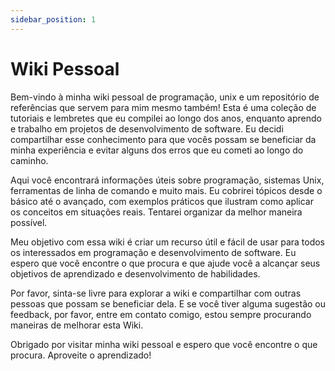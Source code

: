 ```yaml
---
sidebar_position: 1
---
```


# Wiki Pessoal

Bem-vindo à minha wiki pessoal de programação, unix e um repositório de referências que servem para mim mesmo também! Esta é uma coleção de tutoriais e lembretes que eu compilei ao longo dos anos, enquanto aprendo e trabalho em projetos de desenvolvimento de software. Eu decidi compartilhar esse conhecimento  para que vocês possam se beneficiar da minha experiência e evitar alguns dos erros que eu cometi ao longo do caminho.

Aqui você encontrará informações úteis sobre programação, sistemas Unix, ferramentas de linha de comando e muito mais. Eu cobrirei tópicos desde o básico até o avançado, com exemplos práticos que ilustram como aplicar os conceitos em situações reais. Tentarei organizar da melhor maneira possível.

Meu objetivo com essa wiki é criar um recurso útil e fácil de usar para todos os interessados em programação e desenvolvimento de software. Eu espero que você encontre o que procura e que ajude você a alcançar seus objetivos de aprendizado e desenvolvimento de habilidades.

Por favor, sinta-se livre para explorar a wiki e compartilhar com outras pessoas que possam se beneficiar dela. E se você tiver alguma sugestão ou feedback, por favor, entre em contato comigo, estou sempre procurando maneiras de melhorar esta Wiki.

Obrigado por visitar minha wiki pessoal e espero que você encontre o que procura. Aproveite o aprendizado!
